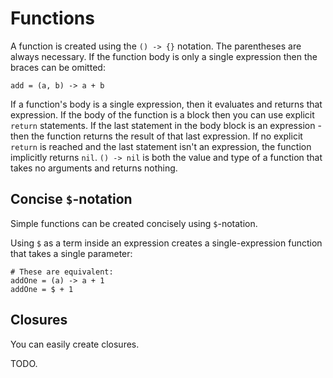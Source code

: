 # Functions

A function is created using the `() -> {}` notation. The parentheses are always necessary. If the function body is only a single expression then the braces can be omitted:

```flame
add = (a, b) -> a + b
```

If a function's body is a single expression, then it evaluates and returns that expression.
If the body of the function is a block then you can use explicit `return` statements.
If the last statement in the body block is an expression - then the function returns the result of that last expression.
If no explicit `return` is reached and the last statement isn't an expression, the function implicitly returns `nil`.
`() -> nil` is both the value and type of a function that takes no arguments and returns nothing.

## Concise `$`-notation

Simple functions can be created concisely using `$`-notation.

Using `$` as a term inside an expression creates a single-expression function that takes a single parameter:

```flame
# These are equivalent:
addOne = (a) -> a + 1
addOne = $ + 1
```

## Closures

You can easily create closures.

TODO.
